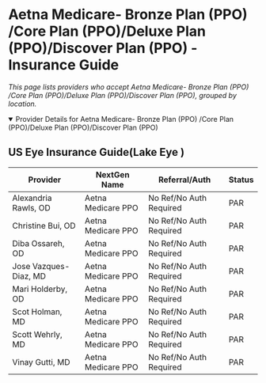 # Aetna Medicare- Bronze Plan (PPO) /Core Plan (PPO)/Deluxe Plan (PPO)/Discover Plan (PPO) - Insurance Guide

*This page lists providers who accept Aetna Medicare- Bronze Plan (PPO) /Core Plan (PPO)/Deluxe Plan (PPO)/Discover Plan (PPO), grouped by location.*

<details open><summary>Provider Details for Aetna Medicare- Bronze Plan (PPO) /Core Plan (PPO)/Deluxe Plan (PPO)/Discover Plan (PPO)</summary>

## US Eye Insurance Guide(Lake Eye )

| Provider | NextGen Name | Referral/Auth | Status |
|----------|-------------|--------------|--------|
| Alexandria Rawls, OD | Aetna Medicare PPO | No Ref/No Auth Required | PAR |
| Christine Bui, OD | Aetna Medicare PPO | No Ref/No Auth Required | PAR |
| Diba Ossareh, OD | Aetna Medicare PPO | No Ref/No Auth Required | PAR |
| Jose Vazques-Diaz, MD | Aetna Medicare PPO | No Ref/No Auth Required | PAR |
| Mari Holderby, OD | Aetna Medicare PPO | No Ref/No Auth Required | PAR |
| Scot Holman, MD | Aetna Medicare PPO | No Ref/No Auth Required | PAR |
| Scott Wehrly, MD | Aetna Medicare PPO | No Ref/No Auth Required | PAR |
| Vinay Gutti, MD | Aetna Medicare PPO | No Ref/No Auth Required | PAR |

</details>

